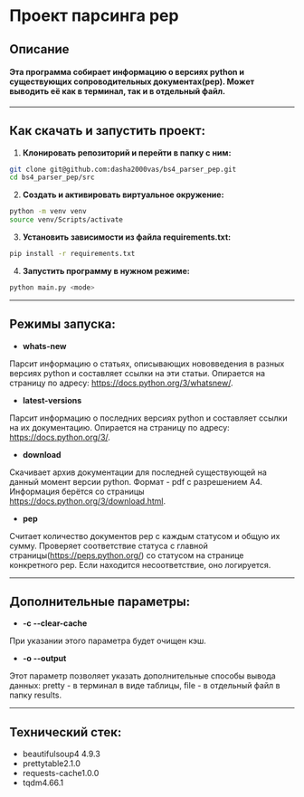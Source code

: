 # Проект парсинга pep

## Описание 
<h4>Эта программа собирает информацию о версиях python и существующих сопроводительных документах(pep). Может выводить её как в терминал, так и в отдельный файл.</h4>

---

## Как скачать и запустить проект:
1. **Клонировать репозиторий и перейти в папку с ним:**

```bash
git clone git@github.com:dasha2000vas/bs4_parser_pep.git
cd bs4_parser_pep/src 
```

2. **Создать и активировать виртуальное окружение:**

```bash
python -m venv venv
source venv/Scripts/activate
```

3. **Установить зависимости из файла requirements.txt:**

```bash
pip install -r requirements.txt
```

4. **Запустить программу в нужном режиме:**

```bash
python main.py <mode>
```

---

## Режимы запуска:

* **whats-new**

Парсит информацию о статьях, описывающих нововведения в разных версиях python и составляет ссылки на эти статьи. Опирается на страницу по адресу: https://docs.python.org/3/whatsnew/.

* **latest-versions**

Парсит информацию о последних версиях python и составляет ссылки на их документацию. Опирается на страницу по адресу: https://docs.python.org/3/.

* **download**

Скачивает архив документации для последней существующей на данный момент версии python. Формат - pdf с разрешением А4. Информация берётся со страницы https://docs.python.org/3/download.html.

* **pep**

Считает количество документов pep с каждым статусом и общую их сумму. Проверяет соответствие статуса с главной страницы(https://peps.python.org/) со статусом на странице конкретного pep. Если находится несоответствие, оно логируется.

---

## Дополнительные параметры:

* **-c --clear-cache**

При указании этого параметра будет очищен кэш.

* **-o --output**

Этот параметр позволяет указать дополнительные способы вывода данных: 
pretty - в терминал в виде таблицы,
file - в отдельный файл в папку results.

---

## Технический стек:
* beautifulsoup4 4.9.3
* prettytable2.1.0
* requests-cache1.0.0
* tqdm4.66.1